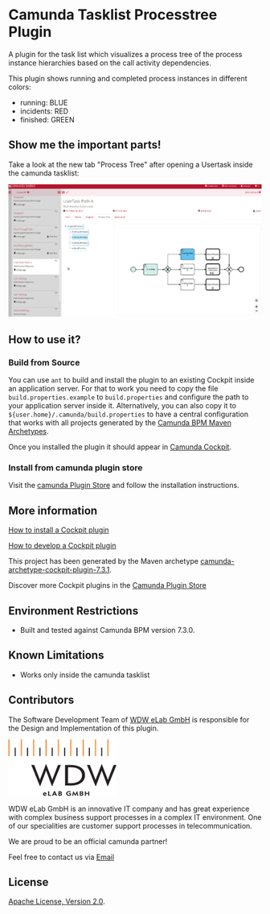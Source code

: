 # Camunda Tasklist Processtree Plugin
A plugin for the task list which visualizes a process tree of the process instance hierarchies based on the call activity dependencies.

This plugin shows running and completed process instances in different colors:

* running: BLUE
* incidents: RED
* finished: GREEN



## Show me the important parts!
Take a look at the new tab "Process Tree" after opening a Usertask inside the camunda tasklist:

![Screenshot](screenshot.png)

## How to use it?
### Build from Source
You can use `ant` to build and install the plugin to an existing Cockpit
inside an application server.
For that to work you need to copy the file `build.properties.example` to `build.properties`
and configure the path to your application server inside it.
Alternatively, you can also copy it to `${user.home}/.camunda/build.properties`
to have a central configuration that works with all projects generated by the
[Camunda BPM Maven Archetypes](http://docs.camunda.org/latest/guides/user-guide/#process-applications-maven-project-templates-archetypes).

Once you installed the plugin it should appear in
[Camunda Cockpit](http://docs.camunda.org/latest/guides/user-guide/#cockpit).

### Install from camunda plugin store
Visit the [camunda Plugin Store](http://camunda.org/plugins/) and follow the installation instructions.

## More information
[How to install a Cockpit plugin](http://docs.camunda.org/latest/real-life/how-to/#cockpit-how-to-develop-a-cockpit-plugin-integration-into-cockpit)

[How to develop a Cockpit plugin](http://docs.camunda.org/latest/real-life/how-to/#cockpit-how-to-develop-a-cockpit-plugin)

This project has been generated by the Maven archetype
[camunda-archetype-cockpit-plugin-7.3.1](http://docs.camunda.org/latest/guides/user-guide/#process-applications-maven-project-templates-archetypes).

Discover more Cockpit plugins in the
[Camunda Plugin Store](http://camunda.org/plugins/)

## Environment Restrictions
* Built and tested against Camunda BPM version 7.3.0.

## Known Limitations
* Works only inside the camunda tasklist

## Contributors
The Software Development Team of [WDW eLab GmbH](http://www.wdw-elab.de) is responsible for the Design and Implementation of this plugin.

![Screenshot](elab_logo.png)

WDW eLab GmbH is an innovative IT company and has great experience with complex business support processes in a complex IT environment. One of our specialities are customer support processes in telecommunication. 

We are proud to be an official camunda partner!

Feel free to contact us via [Email](mailto:kontakt@wdw-elab.de)

## License
[Apache License, Version 2.0](http://www.apache.org/licenses/LICENSE-2.0).
